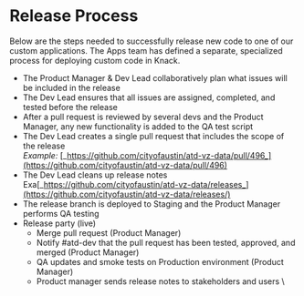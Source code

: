 # Release Process

Below are the steps needed to successfully release new code to one of our custom applications. The Apps team has defined a separate, specialized process for deploying custom code in Knack.&#x20;

* The Product Manager & Dev Lead collaboratively plan what issues will be included in the release
* The Dev Lead ensures that all issues are assigned, completed, and tested before the release
* After a pull request is reviewed by several devs and the Product Manager, any new functionality is added to the QA test script &#x20;
* The Dev Lead creates a single pull request that includes the scope of the release\
  _Example:_ [_https://github.com/cityofaustin/atd-vz-data/pull/496_](https://github.com/cityofaustin/atd-vz-data/pull/496)
* The Dev Lead cleans up release notes\
  Exa[_https://github.com/cityofaustin/atd-vz-data/releases_](https://github.com/cityofaustin/atd-vz-data/releases/)
* The release branch is deployed to Staging and the Product Manager performs QA testing&#x20;
* Release party (live)
  * Merge pull request (Product Manager)&#x20;
  * Notify #atd-dev that the pull request has been tested, approved, and merged (Product Manager)
  * QA updates and smoke tests on Production environment (Product Manager)
  * Product manager sends release notes to stakeholders and users  \
